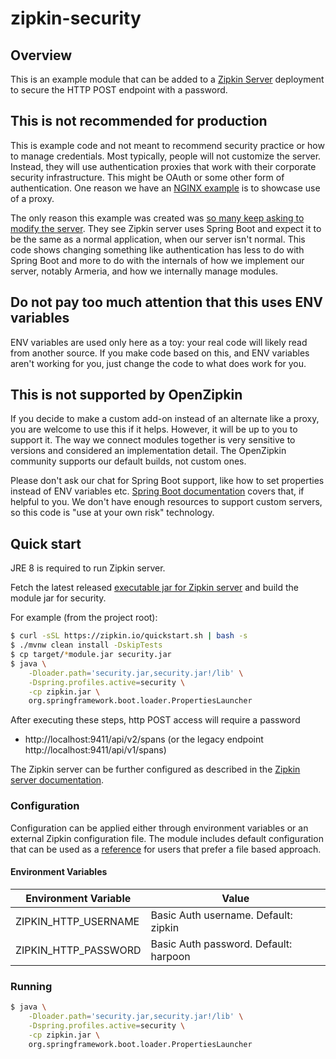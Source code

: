# zipkin-security

## Overview

This is an example module that can be added to a [Zipkin Server](https://github.com/openzipkin/zipkin/tree/master/zipkin-server) deployment to secure the HTTP POST endpoint with a password.

## This is not recommended for production

This is example code and not meant to recommend security practice or how to manage credentials. Most typically, people will not customize the server. Instead, they will use authentication proxies that work with their corporate security infrastructure. This might be OAuth or some other form of authentication. One reason we have an [NGINX example](https://github.com/openzipkin/zipkin/tree/master/docker/lens) is to showcase use of a proxy.

The only reason this example was created was [so many keep asking to modify the server](https://github.com/openzipkin/zipkin/issues/782). They see Zipkin server uses Spring Boot and expect it to be the same as a normal application, when our server isn't normal. This code shows changing something like authentication has less to do with Spring Boot and more to do with the internals of how we implement our server, notably Armeria, and how we internally manage modules.

## Do not pay too much attention that this uses ENV variables
ENV variables are used only here as a toy: your real code will likely read from another source. If you make code based on this, and ENV variables aren't working for you, just change the code to what does work for you.

## This is not supported by OpenZipkin
If you decide to make a custom add-on instead of an alternate like a proxy, you are welcome to use this if it helps. However, it will be up to you to support it. The way we connect modules together is very sensitive to versions and considered an implementation detail. The OpenZipkin community supports our default builds, not custom ones.

Please don't ask our chat for Spring Boot support, like how to set properties instead of ENV variables etc. [Spring Boot documentation](https://docs.spring.io/spring-boot/docs/current/reference/html/boot-features-external-config.html) covers that, if helpful to you. We don't have enough resources to support custom servers, so this code is "use at your own risk" technology.

## Quick start

JRE 8 is required to run Zipkin server.

Fetch the latest released
[executable jar for Zipkin server](https://search.maven.org/remote_content?g=io.zipkin.java&a=zipkin-server&v=LATEST&c=exec)
and build the module jar for security.

For example (from the project root):

```bash
$ curl -sSL https://zipkin.io/quickstart.sh | bash -s
$ ./mvnw clean install -DskipTests
$ cp target/*module.jar security.jar
$ java \
    -Dloader.path='security.jar,security.jar!/lib' \
    -Dspring.profiles.active=security \
    -cp zipkin.jar \
    org.springframework.boot.loader.PropertiesLauncher
```

After executing these steps, http POST access will require a password
 * http://localhost:9411/api/v2/spans (or the legacy endpoint http://localhost:9411/api/v1/spans)

The Zipkin server can be further configured as described in the
[Zipkin server documentation](https://github.com/openzipkin/zipkin/blob/master/zipkin-server/README.md).

### Configuration

Configuration can be applied either through environment variables or an external Zipkin
configuration file. The module includes default configuration that can be used as a 
[reference](src/main/resources/zipkin-server-security.yml)
for users that prefer a file based approach.

#### Environment Variables

|Environment Variable | Value                                 |
|---------------------|---------------------------------------|
|ZIPKIN_HTTP_USERNAME | Basic Auth username. Default: zipkin  |
|ZIPKIN_HTTP_PASSWORD | Basic Auth password. Default: harpoon |

### Running

```bash
$ java \
    -Dloader.path='security.jar,security.jar!/lib' \
    -Dspring.profiles.active=security \
    -cp zipkin.jar \
    org.springframework.boot.loader.PropertiesLauncher
```
